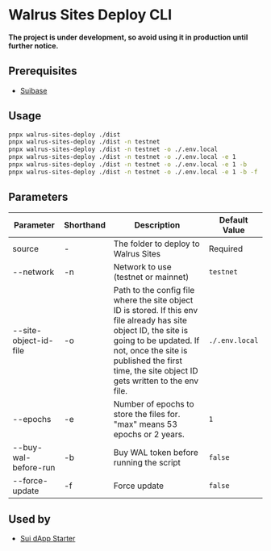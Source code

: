 # Walrus Sites Deploy CLI

**The project is under development, so avoid using it in production until further notice.**

## Prerequisites

- [Suibase](https://suibase.io)

## Usage

```bash
pnpx walrus-sites-deploy ./dist
pnpx walrus-sites-deploy ./dist -n testnet
pnpx walrus-sites-deploy ./dist -n testnet -o ./.env.local
pnpx walrus-sites-deploy ./dist -n testnet -o ./.env.local -e 1
pnpx walrus-sites-deploy ./dist -n testnet -o ./.env.local -e 1 -b
pnpx walrus-sites-deploy ./dist -n testnet -o ./.env.local -e 1 -b -f
```

## Parameters

| Parameter | Shorthand | Description | Default Value |
|-----------|-----------|-------------|---------------|
| source | - | The folder to deploy to Walrus Sites | Required |
| --network | -n | Network to use (testnet or mainnet) | `testnet` |
| --site-object-id-file | -o | Path to the config file where the site object ID is stored. If this env file already has site object ID, the site is going to be updated. If not, once the site is published the first time, the site object ID gets written to the env file. | `./.env.local` |
| --epochs | -e | Number of epochs to store the files for. "max" means 53 epochs or 2 years. | `1` |
| --buy-wal-before-run | -b | Buy WAL token before running the script | `false` |
| --force-update | -f | Force update | `false` |

## Used by

- [Sui dApp Starter](https://sui-dapp-starter.dev/)
